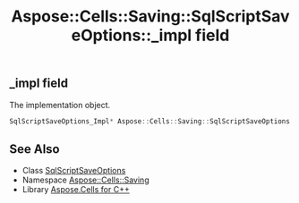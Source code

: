﻿---
title: Aspose::Cells::Saving::SqlScriptSaveOptions::_impl field
linktitle: _impl
second_title: Aspose.Cells for C++ API Reference
description: 'Aspose::Cells::Saving::SqlScriptSaveOptions::_impl field. The implementation object in C++.'
type: docs
weight: 3600
url: /cpp/aspose.cells.saving/sqlscriptsaveoptions/_impl/
---
## _impl field


The implementation object.

```cpp
SqlScriptSaveOptions_Impl* Aspose::Cells::Saving::SqlScriptSaveOptions::_impl
```

## See Also

* Class [SqlScriptSaveOptions](../)
* Namespace [Aspose::Cells::Saving](../../)
* Library [Aspose.Cells for C++](../../../)

